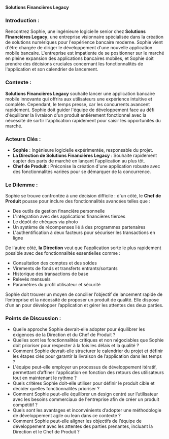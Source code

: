 **Solutions Financières Legacy**

### Introduction :
Rencontrez Sophie, une ingénieure logicielle senior chez **Solutions Financières Legacy**, une entreprise visionnaire spécialisée dans la création de solutions numériques pour l'expérience bancaire moderne. Sophie vient d'être chargée de diriger le développement d'une nouvelle application mobile bancaire. L'entreprise est impatiente de se positionner sur le marché en pleine expansion des applications bancaires mobiles, et Sophie doit prendre des décisions cruciales concernant les fonctionnalités de l'application et son calendrier de lancement.

### Contexte :
**Solutions Financières Legacy** souhaite lancer une application bancaire mobile innovante qui offrira aux utilisateurs une expérience intuitive et complète. Cependant, le temps presse, car les concurrents avancent rapidement. Sophie doit guider l'équipe de développement face au défi d'équilibrer la livraison d'un produit entièrement fonctionnel avec la nécessité de sortir l'application rapidement pour saisir les opportunités du marché.

### Acteurs Clés :

- **Sophie** : Ingénieure logicielle expérimentée, responsable du projet.
- **La Direction de Solutions Financières Legacy** : Souhaite rapidement capter des parts de marché en lançant l'application au plus tôt.
- **Chef de Produit** : Préconise la création d'une application robuste avec des fonctionnalités variées pour se démarquer de la concurrence.

### Le Dilemme :
Sophie se trouve confrontée à une décision difficile : d'un côté, le **Chef de Produit** pousse pour inclure des fonctionnalités avancées telles que :

- Des outils de gestion financière personnelle
- L'intégration avec des applications financières tierces
- Le dépôt de chèques via photo
- Un système de récompenses lié à des programmes partenaires
- L'authentification à deux facteurs pour sécuriser les transactions en ligne

De l'autre côté, **la Direction** veut que l'application sorte le plus rapidement possible avec des fonctionnalités essentielles comme :

- Consultation des comptes et des soldes
- Virements de fonds et transferts entrants/sortants
- Historique des transactions de base
- Relevés mensuels
- Paramètres du profil utilisateur et sécurité

Sophie doit trouver un moyen de concilier l’objectif de lancement rapide de l’entreprise et la nécessité de proposer un produit de qualité. Elle dispose d’un an pour développer l’application et gérer les attentes des deux parties.

### Points de Discussion :
- Quelle approche Sophie devrait-elle adopter pour équilibrer les exigences de la Direction et du Chef de Produit ?
- Quelles sont les fonctionnalités critiques et non négociables que Sophie doit prioriser pour respecter à la fois les délais et la qualité ?
- Comment Sophie devrait-elle structurer le calendrier du projet et définir les étapes clés pour garantir la livraison de l’application dans les temps ?
- L'équipe peut-elle employer un processus de développement itératif, permettant d’affiner l'application en fonction des retours des utilisateurs tout en maintenant le rythme ?
- Quels critères Sophie doit-elle utiliser pour définir le produit cible et décider quelles fonctionnalités prioriser ?
- Comment Sophie peut-elle équilibrer un design centré sur l’utilisateur avec les besoins commerciaux de l'entreprise afin de créer un produit compétitif ?
- Quels sont les avantages et inconvénients d’adopter une méthodologie de développement agile ou lean dans ce contexte ?
- Comment Sophie peut-elle aligner les objectifs de l’équipe de développement avec les attentes des parties prenantes, incluant la Direction et le Chef de Produit ?
